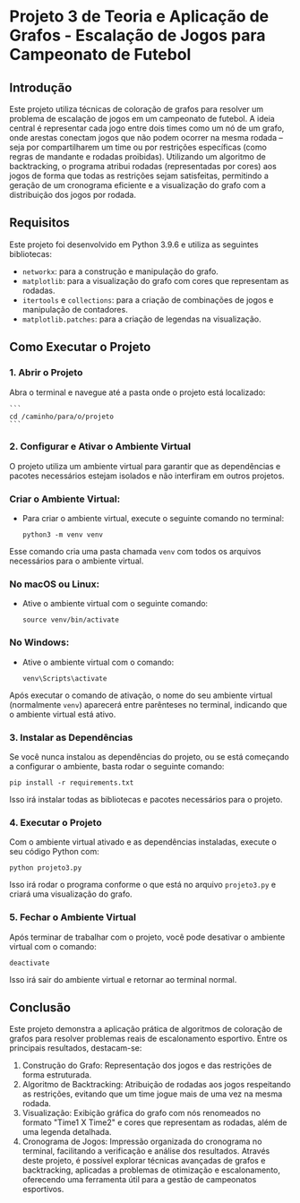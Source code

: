 # Projeto 3 de Teoria e Aplicação de Grafos - Escalação de Jogos para Campeonato de Futebol

## Introdução
Este projeto utiliza técnicas de coloração de grafos para resolver um problema de escalação de jogos em um campeonato de futebol. A ideia central é representar cada jogo entre dois times como um nó de um grafo, onde arestas conectam jogos que não podem ocorrer na mesma rodada – seja por compartilharem um time ou por restrições específicas (como regras de mandante e rodadas proibidas). Utilizando um algoritmo de backtracking, o programa atribui rodadas (representadas por cores) aos jogos de forma que todas as restrições sejam satisfeitas, permitindo a geração de um cronograma eficiente e a visualização do grafo com a distribuição dos jogos por rodada.

## Requisitos
Este projeto foi desenvolvido em Python 3.9.6 e utiliza as seguintes bibliotecas:
- `networkx`: para a construção e manipulação do grafo.
- `matplotlib`: para a visualização do grafo com cores que representam as rodadas.
- `itertools` e `collections`: para a criação de combinações de jogos e manipulação de contadores.
- `matplotlib.patches`: para a criação de legendas na visualização.

## Como Executar o Projeto

### 1. Abrir o Projeto
Abra o terminal e navegue até a pasta onde o projeto está localizado:

    ```
    cd /caminho/para/o/projeto
    ```

### 2. Configurar e **Ativar o Ambiente Virtual**

O projeto utiliza um ambiente virtual para garantir que as dependências e pacotes necessários estejam isolados e não interfiram em outros projetos.

### Criar o Ambiente Virtual:

- Para criar o ambiente virtual, execute o seguinte comando no terminal:
    
    ```
    python3 -m venv venv
    ```
    
Esse comando cria uma pasta chamada `venv` com todos os arquivos necessários para o ambiente virtual.
    

### No macOS ou Linux:

- Ative o ambiente virtual com o seguinte comando:
    
    ```
    source venv/bin/activate
    ```
    

### No Windows:

- Ative o ambiente virtual com o comando:
    
    ```
    venv\Scripts\activate
    ```
    

Após executar o comando de ativação, o nome do seu ambiente virtual (normalmente `venv`) aparecerá entre parênteses no terminal, indicando que o ambiente virtual está ativo.

### 3. **Instalar as Dependências**

Se você nunca instalou as dependências do projeto, ou se está começando a configurar o ambiente, basta rodar o seguinte comando:

    pip install -r requirements.txt
    
Isso irá instalar todas as bibliotecas e pacotes necessários para o projeto.

### 4. **Executar o Projeto**

Com o ambiente virtual ativado e as dependências instaladas, execute o seu código Python com:

    python projeto3.py

Isso irá rodar o programa conforme o que está no arquivo `projeto3.py` e criará uma visualização do grafo.

### 5. **Fechar o Ambiente Virtual**

Após terminar de trabalhar com o projeto, você pode desativar o ambiente virtual com o comando:

    deactivate

Isso irá sair do ambiente virtual e retornar ao terminal normal.

## Conclusão
Este projeto demonstra a aplicação prática de algoritmos de coloração de grafos para resolver problemas reais de escalonamento esportivo. Entre os principais resultados, destacam-se:
1. Construção do Grafo: Representação dos jogos e das restrições de forma estruturada.
2. Algoritmo de Backtracking: Atribuição de rodadas aos jogos respeitando as restrições, evitando que um time jogue mais de uma vez na mesma rodada.
3. Visualização: Exibição gráfica do grafo com nós renomeados no formato "Time1 X Time2" e cores que representam as rodadas, além de uma legenda detalhada.
4. Cronograma de Jogos: Impressão organizada do cronograma no terminal, facilitando a verificação e análise dos resultados.
Através deste projeto, é possível explorar técnicas avançadas de grafos e backtracking, aplicadas a problemas de otimização e escalonamento, oferecendo uma ferramenta útil para a gestão de campeonatos esportivos.